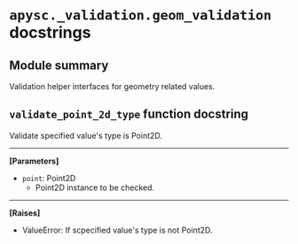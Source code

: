 # `apysc._validation.geom_validation` docstrings

## Module summary

Validation helper interfaces for geometry related values.

## `validate_point_2d_type` function docstring

Validate specified value's type is Point2D.<hr>

**[Parameters]**

- `point`: Point2D
  - Point2D instance to be checked.

<hr>

**[Raises]**

- ValueError: If scpecified value's type is not Point2D.